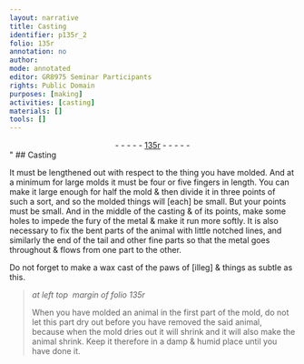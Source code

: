```yaml
---
layout: narrative
title: Casting
identifier: p135r_2
folio: 135r
annotation: no
author:
mode: annotated
editor: GR8975 Seminar Participants
rights: Public Domain
purposes: [making]
activities: [casting]
materials: []
tools: []
---
```


 <div class="folio" align="center">- - - - - <a href="http://gallica.bnf.fr/ark:/12148/btv1b10500001g/f275.item.r=" target="_blank">135r</a> - - - - - </div>" 
## Casting

  <span class="activity"></span> 
 It must be lengthened out with respect to the thing you have molded. And at a minimum for large molds it must be four or five fingers in length. You can make it large enough for half the mold & then divide it in three points of such a sort, and so the molded things will [each] be small. But your points must be small. And in the middle of the casting & of its points, make some holes to impede the fury of the metal & make it run more softly. It is also necessary to fix the bent parts of the animal with little notched lines, and similarly the end of the tail and other fine parts so that the metal goes throughout & flows from one part to the other. 
 
 Do not forget to make a wax cast of the paws of [illeg] & things as subtle as this. 
 
> *at left top  margin of folio 135r*
> 
>  When you have molded an animal in the first part of the mold, do not let this part dry out before you have removed the said animal, because when the mold dries out it will shrink and it will also make the animal shrink. Keep it therefore in a damp & humid place until you have done it. 
 <span class="figure"></span> 
